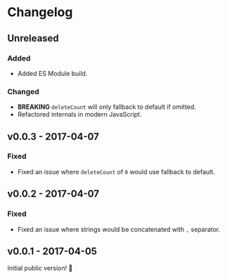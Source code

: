 # Changelog

## Unreleased

### Added

- Added ES Module build.

### Changed

- **BREAKING** `deleteCount` will only fallback to default if omitted.
- Refactored internals in modern JavaScript.

## v0.0.3 - 2017-04-07

### Fixed

- Fixed an issue where `deleteCount` of `0` would use fallback to default.

## v0.0.2 - 2017-04-07

### Fixed

- Fixed an issue where strings would be concatenated with `,` separator.

## v0.0.1 - 2017-04-05

Initial public version! :tada:
